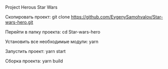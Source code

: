 Project Herous Star Wars

Скопировать проект:
git clone https://github.com/EvgenySamohvalov/Star-wars-hero.git

Перейти в папку проекта:
cd Star-wars-hero

Установить все необходимые модули:
yarn

Запустить проект:
yarn start

Сборка проекта:
yarn build
